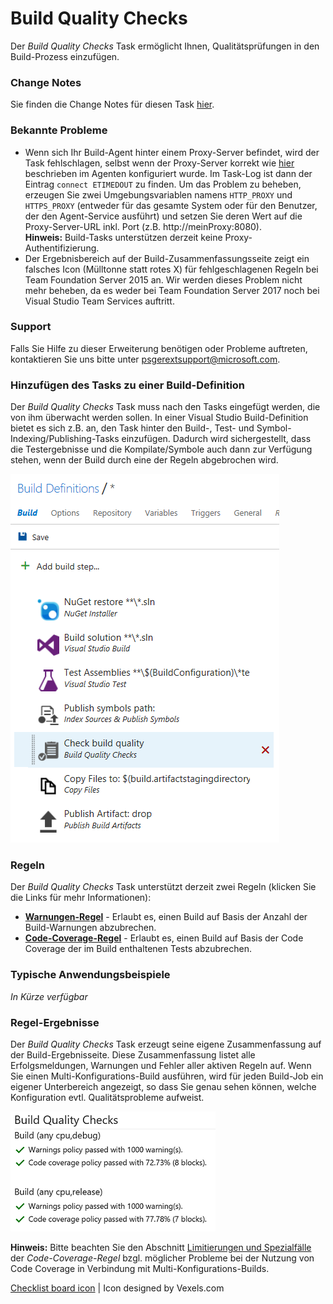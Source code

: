 # Build Quality Checks
Der *Build Quality Checks* Task ermöglicht Ihnen, Qualitätsprüfungen in den Build-Prozess einzufügen.

### Change Notes
Sie finden die Change Notes für diesen Task [hier](https://github.com/almtcger/VstsExtensions/blob/master/BuildQualityChecks/de-DE/changeNotes.md).

### Bekannte Probleme
- Wenn sich Ihr Build-Agent hinter einem Proxy-Server befindet, wird der Task fehlschlagen, selbst wenn der Proxy-Server korrekt
  wie [hier](https://github.com/Microsoft/vsts-agent/blob/master/docs/start/proxyconfig.md) beschrieben im Agenten konfiguriert wurde.
  Im Task-Log ist dann der Eintrag `connect ETIMEDOUT` zu finden. Um das Problem zu beheben, erzeugen Sie zwei Umgebungsvariablen namens
  `HTTP_PROXY` und `HTTPS_PROXY` (entweder für das gesamte System oder für den Benutzer, der den Agent-Service ausführt) und setzen Sie
  deren Wert auf die Proxy-Server-URL inkl. Port (z.B. http://meinProxy:8080).  
  **Hinweis:** Build-Tasks unterstützen derzeit keine Proxy-Authentifizierung.
- Der Ergebnisbereich auf der Build-Zusammenfassungsseite zeigt ein falsches Icon (Mülltonne statt rotes X) für fehlgeschlagenen Regeln bei
  Team Foundation Server 2015 an. Wir werden dieses Problem nicht mehr beheben, da es weder bei Team Foundation Server 2017 noch bei Visual
  Studio Team Services auftritt.

### Support
Falls Sie Hilfe zu dieser Erweiterung benötigen oder Probleme auftreten, kontaktieren Sie uns bitte unter <a href='&#109;&#97;&#105;&#108;&#116;&#111;&#58;&#112;&#115;&#103;&#101;&#114;&#101;&#120;&#116;&#115;&#117;&#112;&#112;&#111;&#114;&#116;&#64;&#109;&#105;&#99;&#114;&#111;&#115;&#111;&#102;&#116;&#46;&#99;&#111;&#109;'>&#112;&#115;&#103;&#101;&#114;&#101;&#120;&#116;&#115;&#117;&#112;&#112;&#111;&#114;&#116;&#64;&#109;&#105;&#99;&#114;&#111;&#115;&#111;&#102;&#116;&#46;&#99;&#111;&#109;</a>.

### Hinzufügen des Tasks zu einer Build-Definition
Der *Build Quality Checks* Task muss nach den Tasks eingefügt werden, die von ihm überwacht werden sollen. In einer Visual Studio
Build-Definition bietet es sich z.B. an, den Task hinter den Build-, Test- und Symbol-Indexing/Publishing-Tasks einzufügen.
Dadurch wird sichergestellt, dass die Testergebnisse und die Kompilate/Symbole auch dann zur Verfügung stehen, wenn der Build
durch eine der Regeln abgebrochen wird. 

![Task-Einbindung](../assets/AddTask.png "Empfohlene Einbindung des Build Quality Checks Tasks")

### Regeln
Der *Build Quality Checks* Task unterstützt derzeit zwei Regeln (klicken Sie die Links für mehr Informationen):

- **[Warnungen-Regel](https://github.com/almtcger/VstsExtensions/blob/master/BuildQualityChecks/de-DE/WarningsPolicy.md)** - Erlaubt
  es, einen Build auf Basis der Anzahl der Build-Warnungen abzubrechen.
- **[Code-Coverage-Regel](https://github.com/almtcger/VstsExtensions/blob/master/BuildQualityChecks/de-DE/CodeCoveragePolicy.md)** -
  Erlaubt es, einen Build auf Basis der Code Coverage der im Build enthaltenen Tests abzubrechen.

### Typische Anwendungsbeispiele
*In Kürze verfügbar*

### Regel-Ergebnisse
Der *Build Quality Checks* Task erzeugt seine eigene Zusammenfassung auf der Build-Ergebnisseite. Diese Zusammenfassung listet
alle Erfolgsmeldungen, Warnungen und Fehler aller aktiven Regeln auf. Wenn Sie einen Multi-Konfigurations-Build ausführen, wird
für jeden Build-Job ein eigener Unterbereich angezeigt, so dass Sie genau sehen können, welche Konfiguration evtl. Qualitätsprobleme
aufweist.

![Policy Result](../assets/PolicyResult.png "Zusammenfassung der Ergebnisse des Build Quality Checks Tasks")

**Hinweis:** Bitte beachten Sie den Abschnitt [Limitierungen und Spezialfälle](https://github.com/almtcger/VstsExtensions/blob/master/BuildQualityChecks/de-DE/CodeCoveragePolicy.md)
der *Code-Coverage-Regel* bzgl. möglicher Probleme bei der Nutzung von Code Coverage in Verbindung mit Multi-Konfigurations-Builds.

[Checklist board icon](https://www.vexels.com/vectors/png-svg/129767/checklist-board-icon) | Icon designed by Vexels.com
